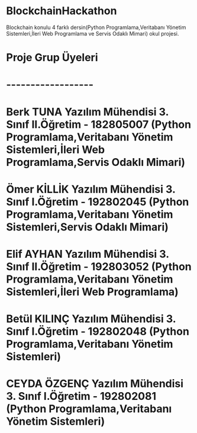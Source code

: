 # BlockchainHackathon
Blockchain konulu 4 farklı dersin(Python Programlama,Veritabanı Yönetim Sistemleri,İleri Web Programlama ve Servis Odaklı Mimari) okul projesi.

# Proje Grup Üyeleri
# ------------------
#                Berk TUNA Yazılım Mühendisi 3. Sınıf II.Öğretim - 182805007 (Python Programlama,Veritabanı Yönetim Sistemleri,İleri Web Programlama,Servis Odaklı Mimari)
               
#                Ömer KİLLİK Yazılım Mühendisi 3. Sınıf I.Öğretim - 192802045 (Python Programlama,Veritabanı Yönetim Sistemleri,Servis Odaklı Mimari)
                
#                Elif AYHAN Yazılım Mühendisi 3. Sınıf II.Öğretim - 192803052 (Python Programlama,Veritabanı Yönetim Sistemleri,İleri Web Programlama)
               
#                Betül KILINÇ Yazılım Mühendisi 3. Sınıf I.Öğretim - 192802048 (Python Programlama,Veritabanı Yönetim Sistemleri)
                
#                CEYDA ÖZGENÇ Yazılım Mühendisi 3. Sınıf I.Öğretim - 192802081 (Python Programlama,Veritabanı Yönetim Sistemleri)

